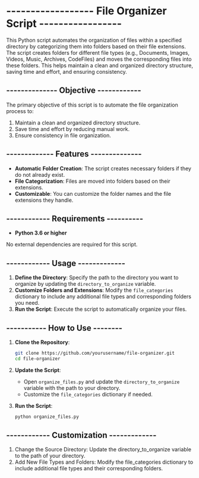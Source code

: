 # ------------------ File Organizer Script ----------------- 

This Python script automates the organization of files within a specified directory by categorizing them into folders based on their file extensions. 
The script creates folders for different file types (e.g., Documents, Images, Videos, Music, Archives, CodeFiles) and moves the corresponding files into these folders.
This helps maintain a clean and organized directory structure, saving time and effort, and ensuring consistency.

## -------------- Objective ------------ 

The primary objective of this script is to automate the file organization process to:
  1. Maintain a clean and organized directory structure.
  2. Save time and effort by reducing manual work.
  3. Ensure consistency in file organization.

## ------------- Features --------------

- **Automatic Folder Creation**: The script creates necessary folders if they do not already exist.
- **File Categorization**: Files are moved into folders based on their extensions.
- **Customizable**: You can customize the folder names and the file extensions they handle.

## ------------ Requirements ----------

- **Python 3.6 or higher**

No external dependencies are required for this script.

## ------------ Usage -------------

1. **Define the Directory**: Specify the path to the directory you want to organize by updating the `directory_to_organize` variable.
2. **Customize Folders and Extensions**: Modify the `file_categories` dictionary to include any additional file types and corresponding folders you need.
3. **Run the Script**: Execute the script to automatically organize your files.

## ----------- How to Use --------

1. **Clone the Repository**:
    ```bash
    git clone https://github.com/yourusername/file-organizer.git
    cd file-organizer
    ```

2. **Update the Script**:
    - Open `organize_files.py` and update the `directory_to_organize` variable with the path to your directory.
    - Customize the `file_categories` dictionary if needed.

3. **Run the Script**:
    ```bash
    python organize_files.py
    ```

## ------------ Customization -------------

  1. Change the Source Directory: Update the directory_to_organize variable to the path of your directory.
  2. Add New File Types and Folders: Modify the file_categories dictionary to include additional file types and their corresponding folders.
